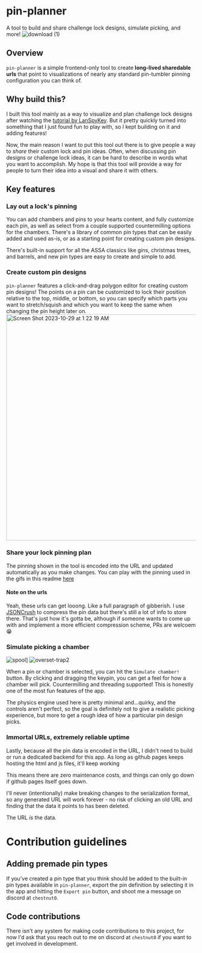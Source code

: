 # pin-planner
A tool to build and share challenge lock designs, simulate picking, and more!
![download (1)](https://github.com/chestnutzero/pin-planner/assets/1626151/e1a582c8-35f3-4894-8d06-3f7538d2270a)

## Overview
`pin-planner` is a simple frontend-only tool to create **long-lived sharedable urls** that point to visualizations of nearly any standard pin-tumbler pinning configuration you can think of.

## Why build this?
I built this tool mainly as a way to visualize and plan challenge lock designs after watching the [tutorial by LanSpyKey](https://www.youtube.com/watch?v=ZNUldy4_GG0).
But it pretty quickly turned into something that I just found fun to play with, so I kept building on it and adding features!

Now, the main reason I want to put this tool out there is to give people a way to _share_ their custom lock and pin ideas.
Often, when discussing pin designs or challenge lock ideas, it can be hard to describe in words what you want to accomplish.
My hope is that this tool will provide a way for people to turn their idea into a visual and share it with others.

## Key features
### Lay out a lock's pinning
You can add chambers and pins to your hearts content, and fully customize each pin, as well as select from a couple supported countermilling options for the chambers.
There's a library of common pin types that can be easily added and used as-is, or as a starting point for creating custom pin designs.

There's built-in support for all the ASSA classics like gins, christmas trees, and barrels, and new pin types are easy to create and simple to add.

### Create custom pin designs
`pin-planner` features a click-and-drag polygon editor for creating custom pin designs!
The points on a pin can be customized to lock their position relative to the top, middle, or bottom, 
so you can specify which parts you want to stretch/squish and which you want to keep the same when changing the pin height later on.
<img width="601" alt="Screen Shot 2023-10-29 at 1 22 19 AM" src="https://github.com/chestnutzero/pin-planner/assets/1626151/3ccbfe95-8e03-4e0d-a622-116e6314c005">

### Share your lock pinning plan
The pinning shown in the tool is encoded into the URL and updated automatically as you make changes.
You can play with the pinning used in the gifs in this readme [here](https://chestnutzero.github.io/pin-planner/?c=%5B%27IAk4xc9GgZ9xd9v~IAk5xsr7GtUV-J3086%5fV4%5fOJOJ8Vq%5fzP6lDDT335DDazK8VqKOaOaV4K3086K1V-E6B7%29NC.1--PFQJQLQE9FQE9B6%29GgUu3-J5517E0741q548E0741Fl05fl51f7245J7261J7894P343F794fXJXJ9005P412yP43w9514J94uL94uT5lF9514T588yK9005KXjXTl7F794K7894K7261j7245jl51E9259Fl05E9259q548K5517K1u3-E6B6%29NC--JRPwRPwSJSLSTwSTwRKR%2a1B7%29GbZ7xs7v%5D%2aW%5B-%2C0A%5C%27B--%5DWMApinHeightMYCA%28MApointsMY%5B%5B0D%2C1E%2a0.F-.GAWAmYAI%28ApY%5BJ%2a0FK%2a1FL%2a0DD%2a1DDKM%5C%5Cx%2COu43qPE1Q6667DR0286-S9714DTE8UA%29%27~IC.4--J1V571W%5D%2CX8449Y%5C%21ZA%29%27~%5BAk%5fP801FaT199FfP366FjT634Fl65qF5u83vA%5D%27w5FxNAyF9035z8857q%01zyxwvuqljfa%5fZYXWVUTSRQPONMLKJIGFEDCBA-%2a%5f)

#### Note on the urls
Yeah, these urls can get looong. Like a full paragraph of gibberish.
I use [JSONCrush](https://github.com/KilledByAPixel/JSONCrush) to compress the pin data but there's still a lot of info to store there.
That's just how it's gotta be, although if someone wants to come up with and implement a more efficient compression scheme, PRs are welcoem 😁

### Simulate picking a chamber
![spool](https://github.com/chestnutzero/pin-planner/assets/1626151/b69eaa87-0e5a-480f-8300-c50083fed54b)]
![overset-trap2](https://github.com/chestnutzero/pin-planner/assets/1626151/102619e1-e7bd-4d66-9198-5a48f54428ef)

When a pin or chamber is selected, you can hit the `Simulate chamber!` button.
By clicking and dragging the keypin, you can get a feel for how a chamber will pick. Countermilling and threading supported!
This is honestly one of the most fun features of the app.

The physics engine used here is pretty minimal and...quirky, and the controls aren't perfect, so the goal is definitely not to give a realistic picking experience,
but more to get a rough idea of how a particular pin design picks.

### Immortal URLs, extremely reliable uptime
Lastly, because all the pin data is encoded in the URL, I didn't need to build or run a dedicated backend for this app.
As long as github pages keeps hosting the html and js files, it'll keep working

This means there are zero maintenance costs, and things can only go down if github pages itself goes down.

I'll never (intentionally) make breaking changes to the serialization format, so any generated URL will work forever - 
no risk of clicking an old URL and finding that the data it points to has been deleted.

The URL _is_ the data.

# Contribution guidelines
## Adding premade pin types
If you've created a pin type that you think should be added to the built-in pin types available in `pin-planner`, export the pin definition by selecting it in the app and hitting the `Export pin` button,
and shoot me a message on discord at `chestnut0`.

## Code contributions
There isn't any system for making code contributions to this project, for now I'd ask that you reach out to me on discord at `chestnut0` if you want to get involved in development.
